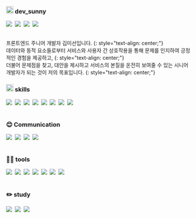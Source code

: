 ### <img height="20" width="20" src="https://cdn.simpleicons.org/vowpalwabbit/#FF81F9" /> dev_sunny
<a href="https://msweb.tistory.com/" target="_blank"><img src="https://img.shields.io/badge/Tech_Blog-DD0B78?style=flat-square&logo=tistory&logoColor=white"/></a>&nbsp;
<a href="mailto:miseon920@gmail.com"><img src="https://img.shields.io/badge/miseon920@gmail.com-EA4335?style=flat-square&logo=Gmail&logoColor=white"/></a>&nbsp;
<a href="https://open.kakao.com/me/Su_ny" target="_blank"><img src="https://img.shields.io/badge/chat-FFCD00?style=flat-square&logo=kakaotalk&logoColor=white"/></a>&nbsp;
<a href="https://github.com/miseon920" target="_blank"><img src="https://img.shields.io/badge/github-181717?style=flat-square&logo=github&logoColor=white"/></a>&nbsp;
<br/>
<br/>


프론트엔드 주니어 개발자 김미선입니다. {: style="text-align: center;"}   
데이터와 동적 요소들로부터 서비스와 사용자 간 상호작용을 통해 문제를 인지하여 긍정적인 경험을 제공하고, {: style="text-align: center;"}   
더불어 문제점을 찾고, 대안을 제시하고 서비스의 본질을 온전히 보여줄 수 있는 시니어개발자가 되는 것이 저의 목표입니다. {: style="text-align: center;"}   


### <img height="20" width="20" src="https://cdn.simpleicons.org/shell/#FFD500" /> skills
<img src="https://img.shields.io/badge/React-61DAFB?style=flat-square&logo=react&logoColor=white"/>&nbsp;
<img src="https://img.shields.io/badge/Vue-4FC08D?style=flat-square&logo=vuedotjs&logoColor=white"/>&nbsp;
<img src="https://img.shields.io/badge/Html-E34F26?style=flat-square&logo=html5&logoColor=white"/>&nbsp;
<img src="https://img.shields.io/badge/Css-1572B6?style=flat-square&logo=css3&logoColor=white"/>&nbsp;
<img src="https://img.shields.io/badge/Scss-CC6699?style=flat-square&logo=sass&logoColor=white"/>&nbsp;
<img src="https://img.shields.io/badge/Javascript-F7DF1E?style=flat-square&logo=javascript&logoColor=white"/>&nbsp;
<img src="https://img.shields.io/badge/Typescript-3178C6?style=flat-square&logo=typescript&logoColor=white"/>&nbsp;
<img src="https://img.shields.io/badge/Jquery-0769AD?style=flat-square&logo=jquery&logoColor=white"/>&nbsp;
<br/>
<br/>

### 😊 Communication
<img src="https://img.shields.io/badge/jira-0052CC?style=flat-square&logo=jira&logoColor=white"/>&nbsp;
<img src="https://img.shields.io/badge/confluence-172B4D?style=flat-square&logo=confluence&logoColor=white"/>&nbsp;
<img src="https://img.shields.io/badge/figma-F24E1E?style=flat-square&logo=figma&logoColor=white"/>&nbsp;
<img src="https://img.shields.io/badge/zeplin-F59637?style=flat-square&logo=azurepipelines&logoColor=white"/>&nbsp;
<br/>
<br/>

### 🧑‍💻 tools
<img src="https://img.shields.io/badge/Nextjs-000000?style=flat-square&logo=nextdotjs&logoColor=white"/>&nbsp;
<img src="https://img.shields.io/badge/Nuxtjs-00DC82?style=flat-square&logo=nuxtdotjs&logoColor=white"/>&nbsp;
<img src="https://img.shields.io/badge/Bootstrap-7952B3?style=flat-square&logo=bootstrap&logoColor=white"/>&nbsp;
<img src="https://img.shields.io/badge/TailwindCSS-06B6D4?style=flat-square&logo=tailwindcss&logoColor=white"/>&nbsp;
<img src="https://img.shields.io/badge/Gnuboard-4d0585?style=flat-square&logo=gnuboard&logoColor=white"/>&nbsp;
<img src="https://img.shields.io/badge/Gitlab-FC6D26?style=flat-square&logo=gitlab&logoColor=white"/>&nbsp;
<img src="https://img.shields.io/badge/GitHub-181717?style=flat-square&logo=github&logoColor=white"/>&nbsp;
<br/>
<br/>

### ✏️ study
<img src="https://img.shields.io/badge/php-777BB4?style=flat-square&logo=php&logoColor=white"/>&nbsp;
<img src="https://img.shields.io/badge/mysql-mysql?style=flat-square&logo=mysql&logoColor=white"/>&nbsp;
<img src="https://img.shields.io/badge/java-027396?style=flat-square&logo=java&logoColor=white"/>&nbsp;
<br/>
<br/>